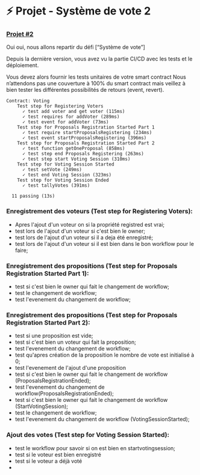 
# **⚡️ Projet - Système de vote 2**

### **[Projet #2](https://formation.alyra.fr/products/developpeur-blockchain/categories/2149101531)**

Oui oui, nous allons repartir du défi [“Système de vote”]

Depuis la dernière version, vous avez vu la partie CI/CD avec les tests et le déploiement.

Vous devez alors fournir les tests unitaires de votre smart contract Nous n’attendons pas une couverture à 100% du smart contract mais veillez à bien tester les différentes possibilités de retours (event, revert).


```solidity
Contract: Voting
    Test step for Registering Voters
      ✓ test add voter and get voter (115ms)
      ✓ test requires for addVoter (289ms)
      ✓ test event for addVoter (73ms)
    Test step for Proposals Registration Started Part 1
      ✓ test require startProposalsRegistering (234ms)
      ✓ test event startProposalsRegistering (396ms)
    Test step for Proposals Registration Started Part 2
      ✓ test function getOneProposal (858ms)
      ✓ test step end Proposals Registering (263ms)
      ✓ test step start Voting Session (310ms)
    Test step for Voting Session Started
      ✓ test setVote (249ms)
      ✓ test end Voting Session (323ms)
    Test step for Voting Session Ended
      ✓ test tallyVotes (391ms)

  11 passing (13s)
```

### Enregistrement des voteurs (Test step for Registering Voters):

- Apres l'ajout d'un voteur on si la propriété registred est vrai;
-  test lors de l'ajout d'un voteur si c'est bien le owner;
-  test lors de l'ajout d'un voteur si il a deja été enregistré;
-  test lors de l'ajout d'un voteur si il est bien dans le bon workflow pour le faire;

### Enregistrement des propositions  (Test step for Proposals Registration Started Part 1):

-  test si c'est bien le owner qui fait le changement de workflow;
-  test le changement de workflow;
-  test l'evenement du changement de workflow;

### Enregistrement des propositions  (Test step for Proposals Registration Started Part 2):

-  test si une proposition est vide;
-  test si c'est bien un voteur qui fait la proposition;
-  test l'evenement du changement de workflow;
-  test qu'apres création de la proposition le nombre de vote est initialisé à 0;
-  test l'evenement de l'ajout d'une proposition
-  test si c'est bien le owner qui fait le changement de workflow (ProposalsRegistrationEnded); 
-  test l'evenement du changement de workflow(ProposalsRegistrationEnded);
-  test si c'est bien le owner qui fait le changement de workflow (StartVotingSession); 
-  test le changement de workflow;
-  test l'evenement du changement de workflow (VotingSessionStarted);

### Ajout des votes  (Test step for Voting Session Started):

- test le workflow pour savoir si on est bien en startvotingsession;
- test si le voteur est bien enregistré
- test si le voteur a déjà voté
- 




